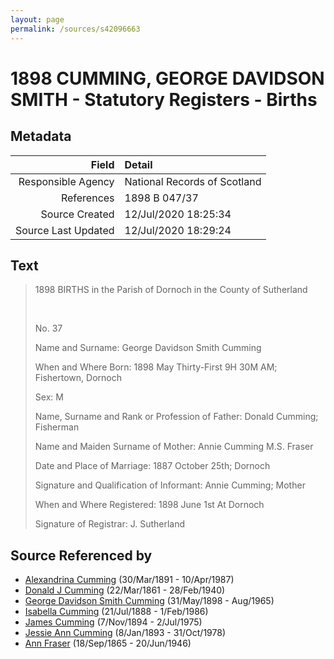 ```yaml
---
layout: page
permalink: /sources/s42096663
---
```


# 1898 CUMMING, GEORGE DAVIDSON SMITH - Statutory Registers - Births

## Metadata
Field | Detail
---:|:---
Responsible Agency | National Records of Scotland
References | 1898 B 047/37
Source Created | 12/Jul/2020 18:25:34
Source Last Updated | 12/Jul/2020 18:29:24

## Text

> 1898 BIRTHS in the Parish of Dornoch in the County of Sutherland
>
> <br/>
>
> No. 37
>
> Name and Surname: George Davidson Smith Cumming
>
> When and Where Born: 1898 May Thirty-First 9H 30M AM; Fishertown, Dornoch
>
> Sex: M
>
> Name, Surname and Rank or Profession of Father: Donald Cumming; Fisherman
>
> Name and Maiden Surname of Mother: Annie Cumming M.S. Fraser
>
> Date and Place of Marriage: 1887 October 25th; Dornoch
>
> Signature and Qualification of Informant: Annie Cumming; Mother
>
> When and Where Registered: 1898 June 1st At Dornoch
>
> Signature of Registrar: J. Sutherland
>

## Source Referenced by

* [Alexandrina Cumming](../people/@57186713@-alexandrina-cumming-b1891-3-30-d1987-4-10.md) (30/Mar/1891 - 10/Apr/1987)
* [Donald J Cumming](../people/@20465544@-donald-j-cumming-b1861-3-22-d1940-2-28.md) (22/Mar/1861 - 28/Feb/1940)
* [George Davidson Smith Cumming](../people/@13773669@-george-davidson-smith-cumming-b1898-5-31-d1965-8.md) (31/May/1898 - Aug/1965)
* [Isabella Cumming](../people/@84684994@-isabella-cumming-b1888-7-21-d1986-2-1.md) (21/Jul/1888 - 1/Feb/1986)
* [James Cumming](../people/@492889@-james-cumming-b1894-11-7-d1975-7-2.md) (7/Nov/1894 - 2/Jul/1975)
* [Jessie Ann Cumming](../people/@66222886@-jessie-ann-cumming-b1893-1-8-d1978-10-31.md) (8/Jan/1893 - 31/Oct/1978)
* [Ann Fraser](../people/@70425788@-ann-fraser-b1865-9-18-d1946-6-20.md) (18/Sep/1865 - 20/Jun/1946)
